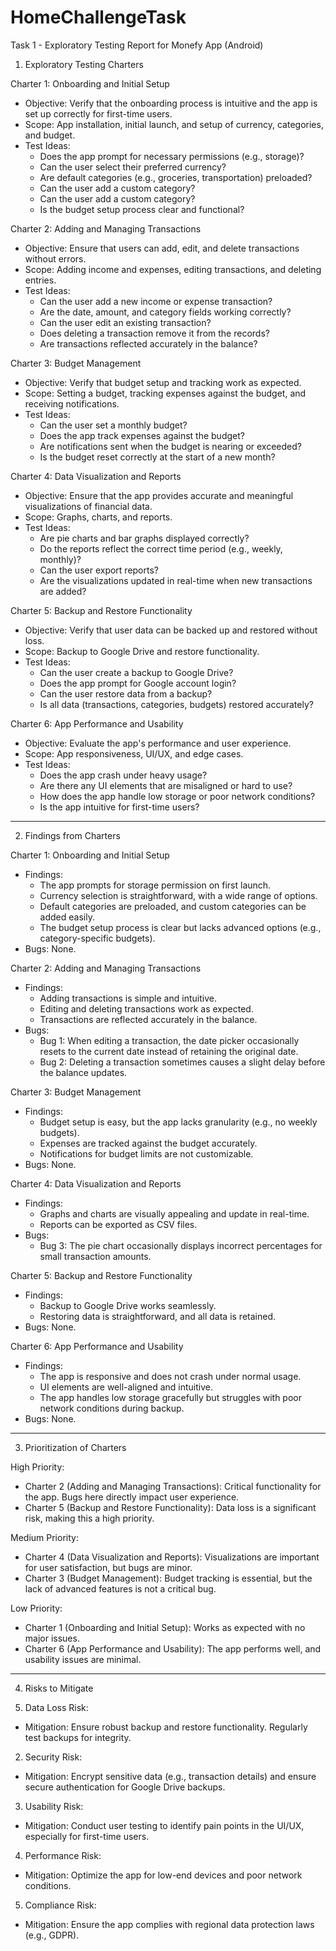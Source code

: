 # HomeChallengeTask

Task 1 - Exploratory Testing Report for Monefy App (Android)

 1. Exploratory Testing Charters

 Charter 1: Onboarding and Initial Setup
- Objective: Verify that the onboarding process is intuitive and the app is set up correctly for first-time users.
- Scope: App installation, initial launch, and setup of currency, categories, and budget.
- Test Ideas:
  - Does the app prompt for necessary permissions (e.g., storage)?
  - Can the user select their preferred currency?
  - Are default categories (e.g., groceries, transportation) preloaded?
  - Can the user add a custom category?
  - Can the user add a custom category?
  - Is the budget setup process clear and functional?

 Charter 2: Adding and Managing Transactions
- Objective: Ensure that users can add, edit, and delete transactions without errors.
- Scope: Adding income and expenses, editing transactions, and deleting entries.
- Test Ideas:
  - Can the user add a new income or expense transaction?
  - Are the date, amount, and category fields working correctly?
  - Can the user edit an existing transaction?
  - Does deleting a transaction remove it from the records?
  - Are transactions reflected accurately in the balance?

 Charter 3: Budget Management
- Objective: Verify that budget setup and tracking work as expected.
- Scope: Setting a budget, tracking expenses against the budget, and receiving notifications.
- Test Ideas:
  - Can the user set a monthly budget?
  - Does the app track expenses against the budget?
  - Are notifications sent when the budget is nearing or exceeded?
  - Is the budget reset correctly at the start of a new month?

 Charter 4: Data Visualization and Reports
- Objective: Ensure that the app provides accurate and meaningful visualizations of financial data.
- Scope: Graphs, charts, and reports.
- Test Ideas:
  - Are pie charts and bar graphs displayed correctly?
  - Do the reports reflect the correct time period (e.g., weekly, monthly)?
  - Can the user export reports?
  - Are the visualizations updated in real-time when new transactions are added?

 Charter 5: Backup and Restore Functionality
- Objective: Verify that user data can be backed up and restored without loss.
- Scope: Backup to Google Drive and restore functionality.
- Test Ideas:
  - Can the user create a backup to Google Drive?
  - Does the app prompt for Google account login?
  - Can the user restore data from a backup?
  - Is all data (transactions, categories, budgets) restored accurately?

 Charter 6: App Performance and Usability
- Objective: Evaluate the app's performance and user experience.
- Scope: App responsiveness, UI/UX, and edge cases.
- Test Ideas:
  - Does the app crash under heavy usage?
  - Are there any UI elements that are misaligned or hard to use?
  - How does the app handle low storage or poor network conditions?
  - Is the app intuitive for first-time users?

---

 2. Findings from Charters

 Charter 1: Onboarding and Initial Setup
- Findings:
  - The app prompts for storage permission on first launch.
  - Currency selection is straightforward, with a wide range of options.
  - Default categories are preloaded, and custom categories can be added easily.
  - The budget setup process is clear but lacks advanced options (e.g., category-specific budgets).
- Bugs: None.

 Charter 2: Adding and Managing Transactions
- Findings:
  - Adding transactions is simple and intuitive.
  - Editing and deleting transactions work as expected.
  - Transactions are reflected accurately in the balance.
- Bugs:
  - Bug 1: When editing a transaction, the date picker occasionally resets to the current date instead of retaining the original date.
  - Bug 2: Deleting a transaction sometimes causes a slight delay before the balance updates.

 Charter 3: Budget Management
- Findings:
  - Budget setup is easy, but the app lacks granularity (e.g., no weekly budgets).
  - Expenses are tracked against the budget accurately.
  - Notifications for budget limits are not customizable.
- Bugs: None.

 Charter 4: Data Visualization and Reports
- Findings:
  - Graphs and charts are visually appealing and update in real-time.
  - Reports can be exported as CSV files.
- Bugs:
  - Bug 3: The pie chart occasionally displays incorrect percentages for small transaction amounts.

 Charter 5: Backup and Restore Functionality
- Findings:
  - Backup to Google Drive works seamlessly.
  - Restoring data is straightforward, and all data is retained.
- Bugs: None.

 Charter 6: App Performance and Usability
- Findings:
  - The app is responsive and does not crash under normal usage.
  - UI elements are well-aligned and intuitive.
  - The app handles low storage gracefully but struggles with poor network conditions during backup.
- Bugs: None.

---

 3. Prioritization of Charters

 High Priority:
- Charter 2 (Adding and Managing Transactions): Critical functionality for the app. Bugs here directly impact user experience.
- Charter 5 (Backup and Restore Functionality): Data loss is a significant risk, making this a high priority.

 Medium Priority:
- Charter 4 (Data Visualization and Reports): Visualizations are important for user satisfaction, but bugs are minor.
- Charter 3 (Budget Management): Budget tracking is essential, but the lack of advanced features is not a critical bug.

 Low Priority:
- Charter 1 (Onboarding and Initial Setup): Works as expected with no major issues.
- Charter 6 (App Performance and Usability): The app performs well, and usability issues are minimal.

---

 4. Risks to Mitigate

 1. Data Loss Risk:
   - Mitigation: Ensure robust backup and restore functionality. Regularly test backups for integrity.

 2. Security Risk:
   - Mitigation: Encrypt sensitive data (e.g., transaction details) and ensure secure authentication for Google Drive backups.

 3. Usability Risk:
   - Mitigation: Conduct user testing to identify pain points in the UI/UX, especially for first-time users.

 4. Performance Risk:
   - Mitigation: Optimize the app for low-end devices and poor network conditions.

 5. Compliance Risk:
   - Mitigation: Ensure the app complies with regional data protection laws (e.g., GDPR).
